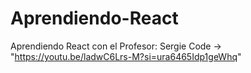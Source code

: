 # Aprendiendo-React

Aprendiendo React con el Profesor: Sergie Code -> "https://youtu.be/ladwC6Lrs-M?si=ura6465Idp1geWhq"
